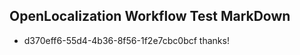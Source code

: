 ## OpenLocalization Workflow Test MarkDown
* d370eff6-55d4-4b36-8f56-1f2e7cbc0bcf thanks!

<!--HONumber=Jan17_HO2-->


